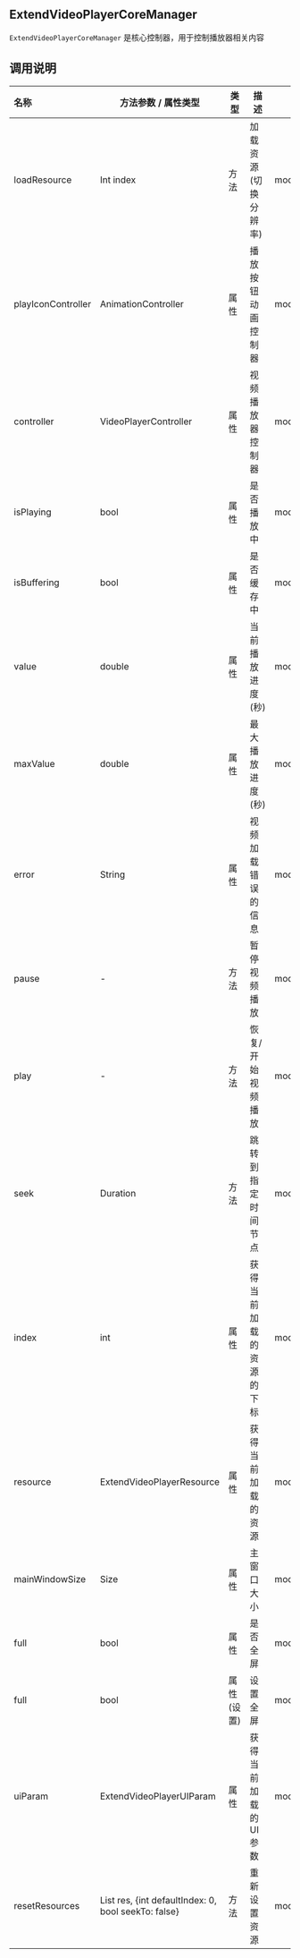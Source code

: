 ## ExtendVideoPlayerCoreManager

`ExtendVideoPlayerCoreManager` 是核心控制器，用于控制播放器相关内容

## 调用说明

| 名称               | 方法参数 / 属性类型                                          | 类型       | 描述                     | 使用                                 | 版本   |
| :----------------- | ------------------------------------------------------------ | ---------- | ------------------------ | ------------------------------------ | ------ |
| loadResource       | Int index                                                    | 方法       | 加载资源(切换分辨率)     | model.loadResource(1)                |        |
| playIconController | AnimationController                                          | 属性       | 播放按钮动画控制器       | model.playIconController             |        |
| controller         | VideoPlayerController                                        | 属性       | 视频播放器控制器         | model.controller                     |        |
| isPlaying          | bool                                                         | 属性       | 是否播放中               | model.isPlaying                      |        |
| isBuffering        | bool                                                         | 属性       | 是否缓存中               | model.isBuffering                    |        |
| value              | double                                                       | 属性       | 当前播放进度(秒)         | model.value                          |        |
| maxValue           | double                                                       | 属性       | 最大播放进度(秒)         | model.maxValue                       |        |
| error              | String                                                       | 属性       | 视频加载错误的信息       | model.error                          |        |
| pause              | -                                                            | 方法       | 暂停视频播放             | model.pause()                        |        |
| play               | -                                                            | 方法       | 恢复/开始 视频播放       | model.play()                         |        |
| seek               | Duration                                                     | 方法       | 跳转到指定时间节点       | model.seek(Duration(seconds: 0))     |        |
| index              | int                                                          | 属性       | 获得当前加载的资源的下标 | model.index                          |        |
| resource           | ExtendVideoPlayerResource                                    | 属性       | 获得当前加载的资源       | model.resource                       |        |
| mainWindowSize     | Size                                                         | 属性       | 主窗口大小               | model.mainWindowSize                 |        |
| full               | bool                                                         | 属性       | 是否全屏                 | model.full                           |        |
| full               | bool                                                         | 属性(设置) | 设置全屏                 | model.full = true                    |        |
| uiParam            | ExtendVideoPlayerUIParam                                     | 属性       | 获得当前加载的UI参数     | model.uiParam                        |        |
| resetResources     | List<ExtendVideoPlayerResource> res, {int defaultIndex: 0, bool seekTo: false} | 方法       | 重新设置资源             | model.resetResources([],seekTo:true) | v1.1.1 |


